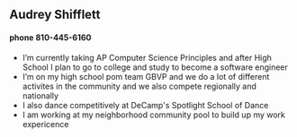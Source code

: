 ## Audrey Shifflett 
####  phone 810-445-6160



-  I’m currently taking AP Computer Science Principles and after High School I plan to go to college and study to become a software engineer
-  I’m on my high school pom team GBVP and we do a lot of different activites in the community and we also compete regionally and nationally 
-  I also dance competitively at DeCamp's Spotlight School of Dance 
-  I am working at my neighborhood community pool to build up my work expericence
  

